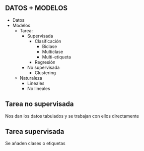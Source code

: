 ## DATOS + MODELOS

- Datos
- Modelos
	- Tarea:
		- Supervisada
			- Clasificación
				- Biclase
				- Multiclase
				- Multi-etiqueta
			- Regresión
		- No supervisada
			- Clustering
	- Naturaleza
		- Lineales
		- No lineales
## Tarea no supervisada
Nos dan los datos tabulados y se trabajan con ellos directamente
## Tarea supervisada
Se añaden clases o etiquetas
